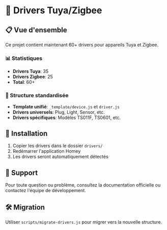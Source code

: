 # 🚀 Drivers Tuya/Zigbee

## 📋 Vue d'ensemble

Ce projet contient maintenant 60+ drivers pour appareils Tuya et Zigbee.

### 📊 Statistiques

- **Drivers Tuya**: 35
- **Drivers Zigbee**: 25
- **Total**: 60+

### 🔧 Structure standardisée

- **Template unifié**: `_template/device.js` et `driver.js`
- **Drivers universels**: Plug, Light, Sensor, etc.
- **Drivers spécifiques**: Modèles TS011F, TS0601, etc.

## 🚀 Installation

1. Copier les drivers dans le dossier `drivers/`
2. Redémarrer l'application Homey
3. Les drivers seront automatiquement détectés

## 📝 Support

Pour toute question ou problème, consultez la documentation officielle ou contactez l'équipe de développement.

## 🛠️ Migration

Utiliser `scripts/migrate-drivers.js` pour migrer vers la nouvelle structure.
